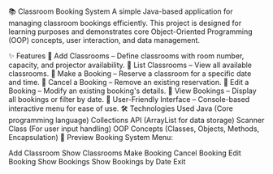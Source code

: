 📚 Classroom Booking System
A simple Java-based application for managing classroom bookings efficiently. This project is designed for learning purposes and demonstrates core Object-Oriented Programming (OOP) concepts, user interaction, and data management.

✨ Features
📌 Add Classrooms – Define classrooms with room number, capacity, and projector availability.
📌 List Classrooms – View all available classrooms.
📌 Make a Booking – Reserve a classroom for a specific date and time.
📌 Cancel a Booking – Remove an existing reservation.
📌 Edit a Booking – Modify an existing booking's details.
📌 View Bookings – Display all bookings or filter by date.
📌 User-Friendly Interface – Console-based interactive menu for ease of use.
🛠 Technologies Used
Java (Core programming language)
Collections API (ArrayList for data storage)
Scanner Class (For user input handling)
OOP Concepts (Classes, Objects, Methods, Encapsulation)
📸 Preview
Booking System Menu:

Add Classroom
Show Classrooms
Make Booking
Cancel Booking
Edit Booking
Show Bookings
Show Bookings by Date
Exit
